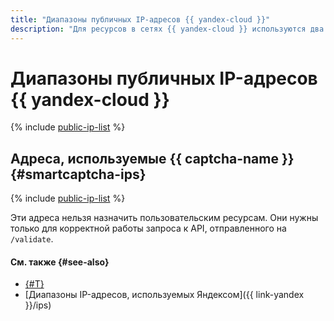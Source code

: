 ```yaml
---
title: "Диапазоны публичных IP-адресов {{ yandex-cloud }}"
description: "Для ресурсов в сетях {{ yandex-cloud }} используются два типа публичных IP-адресов: адреса ресурсов {{ yandex-cloud }} и адреса, которые используются {{ yandex-cloud }} для работы сервисов."
---
```


# Диапазоны публичных IP-адресов {{ yandex-cloud }}

{% include [public-ip-list](../../_includes/vpc/public-ip-list.md) %}

## Адреса, используемые {{ captcha-name }} {#smartcaptcha-ips}

{% include [public-ip-list](../../_includes/smartcaptcha-ips.md) %}

Эти адреса нельзя назначить пользовательским ресурсам. Они нужны только для корректной работы запроса к API, отправленного на `/validate`.

#### См. также {#see-also}

* [{#T}](../../smartcaptcha/concepts/ips.md)
* [Диапазоны IP-адресов, используемых Яндексом]({{ link-yandex }}/ips)